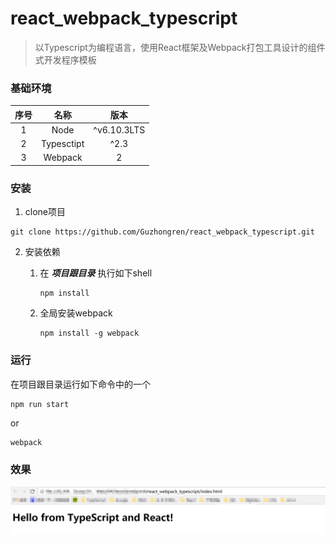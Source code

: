# react_webpack_typescript
> 以Typescript为编程语言，使用React框架及Webpack打包工具设计的组件式开发程序模板

### 基础环境
| 序号     | 名称     | 版本        |
| :------:  |:------: | :---------:|
|1          |Node      | ^v6.10.3LTS|
|2          |Typesctipt|^2.3        |           
|3          |Webpack   |2           |

### 安装

1. clone项目
```shell
git clone https://github.com/Guzhongren/react_webpack_typescript.git
```
2. 安装依赖

    1. 在 ***项目跟目录*** 执行如下shell
        ``` shell
        npm install
        ```
    2. 全局安装webpack
        ```shell
        npm install -g webpack
        ```        
### 运行
在项目跟目录运行如下命令中的一个
```shell
npm run start
```
or
```shell
webpack
```
### 效果
![React+ Webpack+ Typescript](./gitImgs/react_webpack_typescript.png)